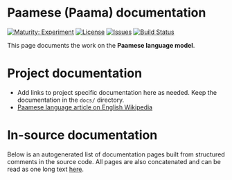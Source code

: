 # Paamese (Paama) documentation

[![Maturity: Experiment](https://img.shields.io/badge/Maturity-Experiment-black.svg)](https://giellalt.github.io/MaturityClassification.html)
[![License](https://img.shields.io/github/license/giellalt/lang-pma)](https://github.com/giellalt/lang-pma/blob/main/LICENSE)
[![Issues](https://img.shields.io/github/issues/giellalt/lang-pma)](https://github.com/giellalt/lang-pma/issues)
[![Build Status](https://divvun-tc.thetc.se/api/github/v1/repository/giellalt/lang-pma/main/badge.svg)](https://github.com/giellalt/lang-pma/actions)

This page documents the work on the **Paamese language model**. 

# Project documentation

* Add links to project specific documentation here as needed. Keep the documentation in the `docs/` directory.
* [Paamese language article on English Wikipedia](https://en.wikipedia.org/wiki/Paamese_language)


# In-source documentation

Below is an autogenerated list of documentation pages built from structured comments in the source code. All pages are also concatenated and can be read as one long text [here](pma.md).
